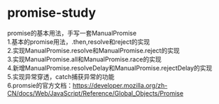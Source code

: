 # promise-study
promise的基本用法，手写一套ManualPromise   
1.基本的promise用法，.then,resolve和reject的实现  
2.实现ManualPromise.resolve和ManualPromise.reject的实现  
3.实现ManualPromise.all和ManualPromise.race的实现  
4.新增ManualPromise.resolveDelay和ManualPromise.rejectDelay的实现  
5.实现异常穿透，catch捕获异常的功能  
6.promsie的官方文档：https://developer.mozilla.org/zh-CN/docs/Web/JavaScript/Reference/Global_Objects/Promise  

